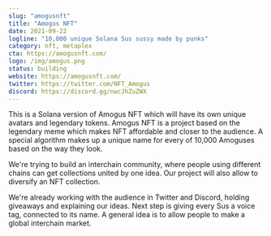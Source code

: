 ```yaml
---
slug: "amogusnft"
title: "Amogus NFT"
date: 2021-09-22
logline: "10,000 unique Solana Sus sussy made by punks"
category: nft, metaplex
cta: https://amogusnft.com/
logo: /img/amogus.png
status: building
website: https://amogusnft.com/
twitter: https://twitter.com/NFT_Amogus
discord: https://discord.gg/nwcJhZuZWX
---
```


This is a Solana version of Amogus NFT which will have its own unique avatars and legendary tokens.
Amogus NFT is a project based on the legendary meme which makes NFT affordable and closer to the audience.
A special algorithm makes up a unique name for every of 10,000 Amoguses based on the way they look.

We're trying to build an interchain community, where people using different chains can get collections united by one idea.
Our project will also allow to diversify an NFT collection.

We're already working with the audience in Twitter and Discord, holding giveaways and explaining our ideas.
Next step is giving every Sus a voice tag, connected to its name.
A general idea is to allow people to make a global interchain market.
